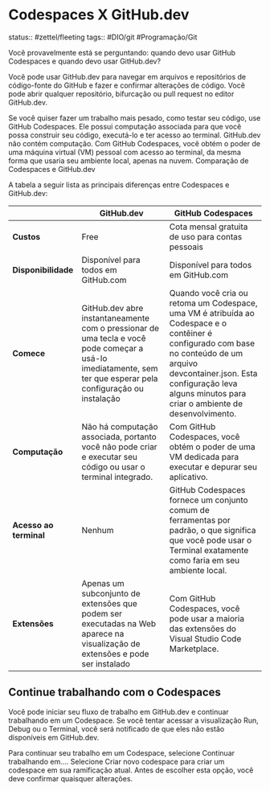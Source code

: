 # Codespaces X GitHub.dev
status:: #zettel/fleeting 
tags:: #DIO/git #Programação/Git 

Você provavelmente está se perguntando: quando devo usar GitHub Codespaces e quando devo usar GitHub.dev?

Você pode usar GitHub.dev para navegar em arquivos e repositórios de código-fonte do GitHub e fazer e confirmar alterações de código. Você pode abrir qualquer repositório, bifurcação ou pull request no editor GitHub.dev.

Se você quiser fazer um trabalho mais pesado, como testar seu código, use GitHub Codespaces. Ele possui computação associada para que você possa construir seu código, executá-lo e ter acesso ao terminal. GitHub.dev não contém computação. Com GitHub Codespaces, você obtém o poder de uma máquina virtual (VM) pessoal com acesso ao terminal, da mesma forma que usaria seu ambiente local, apenas na nuvem. Comparação de Codespaces e GitHub.dev

A tabela a seguir lista as principais diferenças entre Codespaces e GitHub.dev:

| | GitHub.dev | GitHub Codespaces |
|---|---|---|
| **Custos** | Free | Cota mensal gratuita de uso para contas pessoais |
| **Disponibilidade** | Disponível para todos em GitHub.com | Disponível para todos em GitHub.com |
| **Comece** | GitHub.dev abre instantaneamente com o pressionar de uma tecla e você pode começar a usá-lo imediatamente, sem ter que esperar pela configuração ou instalação | Quando você cria ou retoma um Codespace, uma VM é atribuída ao Codespace e o contêiner é configurado com base no conteúdo de um arquivo devcontainer.json. Esta configuração leva alguns minutos para criar o ambiente de desenvolvimento. |
| **Computação** | Não há computação associada, portanto você não pode criar e executar seu código ou usar o terminal integrado. | Com GitHub Codespaces, você obtém o poder de uma VM dedicada para executar e depurar seu aplicativo. |
| **Acesso ao terminal** | Nenhum | GitHub Codespaces fornece um conjunto comum de ferramentas por padrão, o que significa que você pode usar o Terminal exatamente como faria em seu ambiente local. |
| **Extensões** | Apenas um subconjunto de extensões que podem ser executadas na Web aparece na visualização de extensões e pode ser instalado | Com GitHub Codespaces, você pode usar a maioria das extensões do Visual Studio Code Marketplace. |

## Continue trabalhando com o Codespaces

Você pode iniciar seu fluxo de trabalho em GitHub.dev e continuar trabalhando em um Codespace. Se você tentar acessar a visualização Run, Debug ou o Terminal, você será notificado de que eles não estão disponíveis em GitHub.dev.

Para continuar seu trabalho em um Codespace, selecione Continuar trabalhando em…. Selecione Criar novo codespace para criar um codespace em sua ramificação atual. Antes de escolher esta opção, você deve confirmar quaisquer alterações.